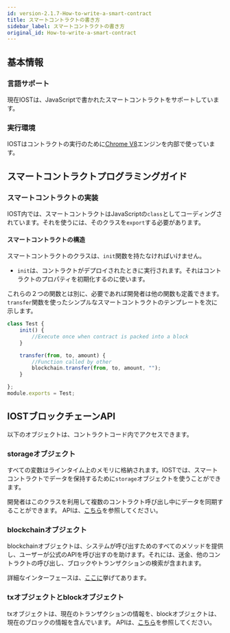 ```yaml
---
id: version-2.1.7-How-to-write-a-smart-contract
title: スマートコントラクトの書き方
sidebar_label: スマートコントラクトの書き方
original_id: How-to-write-a-smart-contract
---
```


## 基本情報

### 言語サポート

現在IOSTは、JavaScriptで書かれたスマートコントラクトをサポートしています。

### 実行環境

IOSTはコントラクトの実行のために[Chrome V8](https://developers.google.com/v8)エンジンを内部で使っています。

## スマートコントラクトプログラミングガイド

### スマートコントラクトの実装

IOST内では、スマートコントラクトはJavaScriptの`class`としてコーディングされています。それを使うには、そのクラスを`export`する必要があります。

#### スマートコントラクトの構造

スマートコントラクトのクラスは、`init`関数を持たなければいけません。

- `init`は、コントラクトがデプロイされたときに実行されます。それはコントラクトのプロパティを初期化するのに使います。

これらの２つの関数とは別に、必要であれば開発者は他の関数も定義できます。`transfer`関数を使ったシンプルなスマートコントラクトのテンプレートを次に示します。

```javascript
class Test {
    init() {
        //Execute once when contract is packed into a block
    }

    transfer(from, to, amount) {
        //Function called by other
        blockchain.transfer(from, to, amount, "");
    }

};
module.exports = Test;
```

## IOSTブロックチェーンAPI
以下のオブジェクトは、コントラクトコード内でアクセスできます。

### storageオブジェクト

すべての変数はラインタイム上のメモリに格納されます。IOSTでは、スマートコントラクトでデータを保持するために`storage`オブジェクトを使うことができます。

開発者はこのクラスを利用して複数のコントラクト呼び出し中にデータを同期することができます。
APIは、[こちら](https://github.com/iost-official/go-iost/blob/master/vm/v8vm/v8/libjs/storage.js)を参照してください。



### blockchainオブジェクト

blockchainオブジェクトは、システムが呼び出すためのすべてのメソッドを提供し、ユーザーが公式のAPIを呼び出すのを助けます。それには、送金、他のコントラクトの呼び出し、ブロックやトランザクションの検索が含まれます。

詳細なインターフェースは、[ここに](https://github.com/iost-official/go-iost/blob/master/vm/v8vm/v8/libjs/blockchain.js)挙げてあります。


### txオブジェクトとblockオブジェクト
txオブジェクトは、現在のトランザクションの情報を、blockオブジェクトは、現在のブロックの情報を含んでいます。
APIは、[こちら](https://github.com/iost-official/go-iost/blob/master/vm/v8vm/v8/sandbox.cc#L29)を参照してください。